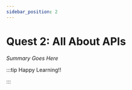 ```yaml
---
sidebar_position: 2
---
```


# Quest 2: All About APIs

_Summary Goes Here_

:::tip Happy Learning!!

<QuestButton text="Go To Quest" link="https://app.stackup.dev/quest_page/quest-2-all-about-apis"/>

:::
